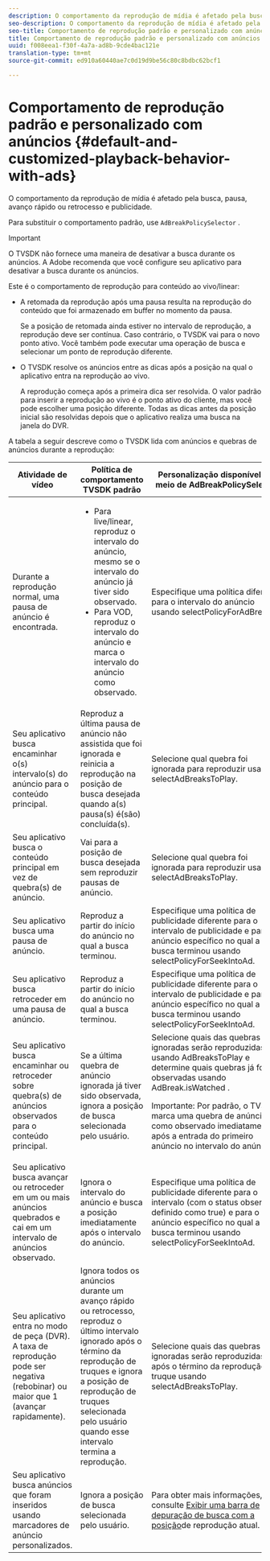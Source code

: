 ```yaml
---
description: O comportamento da reprodução de mídia é afetado pela busca, pausa, avanço rápido ou retrocesso e publicidade.
seo-description: O comportamento da reprodução de mídia é afetado pela busca, pausa, avanço rápido ou retrocesso e publicidade.
seo-title: Comportamento de reprodução padrão e personalizado com anúncios
title: Comportamento de reprodução padrão e personalizado com anúncios
uuid: f008eea1-f30f-4a7a-ad8b-9cde4bac121e
translation-type: tm+mt
source-git-commit: ed910a60440ae7c0d19d9be56c80c8bdbc62bcf1

---
```



# Comportamento de reprodução padrão e personalizado com anúncios {#default-and-customized-playback-behavior-with-ads}

O comportamento da reprodução de mídia é afetado pela busca, pausa, avanço rápido ou retrocesso e publicidade.

Para substituir o comportamento padrão, use `AdBreakPolicySelector` .

>[!IMPORTANT]
>
>O TVSDK não fornece uma maneira de desativar a busca durante os anúncios. A Adobe recomenda que você configure seu aplicativo para desativar a busca durante os anúncios.

Este é o comportamento de reprodução para conteúdo ao vivo/linear:

* A retomada da reprodução após uma pausa resulta na reprodução do conteúdo que foi armazenado em buffer no momento da pausa.

   Se a posição de retomada ainda estiver no intervalo de reprodução, a reprodução deve ser contínua. Caso contrário, o TVSDK vai para o novo ponto ativo. Você também pode executar uma operação de busca e selecionar um ponto de reprodução diferente.
* O TVSDK resolve os anúncios entre as dicas após a posição na qual o aplicativo entra na reprodução ao vivo.

   A reprodução começa após a primeira dica ser resolvida. O valor padrão para inserir a reprodução ao vivo é o ponto ativo do cliente, mas você pode escolher uma posição diferente. Todas as dicas antes da posição inicial são resolvidas depois que o aplicativo realiza uma busca na janela do DVR.

A tabela a seguir descreve como o TVSDK lida com anúncios e quebras de anúncios durante a reprodução:

<table id="table_466538B1C2A646B89EB4F9AA111203BE"> 
 <thead> 
  <tr> 
   <th colname="col1" class="entry"> <b>Atividade de vídeo</b> </th> 
   <th colname="col2" class="entry"> <b>Política de comportamento TVSDK padrão</b> </th> 
   <th colname="col3" class="entry"><b>Personalização disponível por meio de <span class="codeph"> AdBreakPolicySelector</b></span> </th> 
  </tr>
 </thead>
 <tbody> 
  <tr> 
   <td colname="col1"> Durante a reprodução normal, uma pausa de anúncio é encontrada. </td> 
   <td colname="col2"> 
    <ul id="ul_10D2638676EA4ADDA718E61BD4FDC1D2"> 
     <li id="li_D5CC30F063934C738971E2E8AF00C137"> Para live/linear, reproduz o intervalo do anúncio, mesmo se o intervalo do anúncio já tiver sido observado. </li> 
     <li id="li_D962C0938DA74186AE99D117E5A74E38">Para VOD, reproduz o intervalo do anúncio e marca o intervalo do anúncio como observado. </li> 
    </ul> </td> 
   <td colname="col3">Especifique uma política diferente para o intervalo do anúncio usando <span class="codeph"> selectPolicyForAdBreak</span>. </td> 
  </tr> 
  <tr> 
   <td colname="col1"> Seu aplicativo busca encaminhar o(s) intervalo(s) do anúncio para o conteúdo principal. </td> 
   <td colname="col2"> Reproduz a última pausa de anúncio não assistida que foi ignorada e reinicia a reprodução na posição de busca desejada quando a(s) pausa(s) é(são) concluída(s). </td> 
   <td colname="col3">Selecione qual quebra foi ignorada para reproduzir usando <span class="codeph"> selectAdBreaksToPlay</span>. </td> 
  </tr> 
  <tr> 
   <td colname="col1"> Seu aplicativo busca o conteúdo principal em vez de quebra(s) de anúncio. </td> 
   <td colname="col2"> Vai para a posição de busca desejada sem reproduzir pausas de anúncio. </td> 
   <td colname="col3">Selecione qual quebra foi ignorada para reproduzir usando <span class="codeph"> selectAdBreaksToPlay</span>.                      </td> 
  </tr> 
  <tr> 
   <td colname="col1"> Seu aplicativo busca uma pausa de anúncio. </td> 
   <td colname="col2"> Reproduz a partir do início do anúncio no qual a busca terminou. </td> 
   <td colname="col3">Especifique uma política de publicidade diferente para o intervalo de publicidade e para o anúncio específico no qual a busca terminou usando <span class="codeph"> selectPolicyForSeekIntoAd</span>. </td> 
  </tr> 
  <tr> 
   <td colname="col1"> Seu aplicativo busca retroceder em uma pausa de anúncio. </td> 
   <td colname="col2"> Reproduz a partir do início do anúncio no qual a busca terminou. </td> 
   <td colname="col3">Especifique uma política de publicidade diferente para o intervalo de publicidade e para o anúncio específico no qual a busca terminou usando <span class="codeph"> selectPolicyForSeekIntoAd</span>. </td> 
  </tr> 
  <tr> 
   <td colname="col1"> Seu aplicativo busca encaminhar ou retroceder sobre quebra(s) de anúncios observados para o conteúdo principal. </td> 
   <td colname="col2"> Se a última quebra de anúncio ignorada já tiver sido observada, ignora a posição de busca selecionada pelo usuário. </td> 
   <td colname="col3">Selecione quais das quebras ignoradas serão reproduzidas usando <span class="codeph"> AdBreaksToPlay</span> e determine quais quebras já foram observadas usando <span class="codeph"> AdBreak.isWatched</span> . <p>Importante:  Por padrão, o TVSDK marca uma quebra de anúncio como observado imediatamente após a entrada do primeiro anúncio no intervalo do anúncio. </p> </td> 
  </tr> 
  <tr> 
   <td colname="col1"> Seu aplicativo busca avançar ou retroceder em um ou mais anúncios quebrados e cai em um intervalo de anúncios observado. </td> 
   <td colname="col2"> Ignora o intervalo do anúncio e busca a posição imediatamente após o intervalo do anúncio. </td> 
   <td colname="col3">Especifique uma política de publicidade diferente para o intervalo (com o status observado definido como true) e para o anúncio específico no qual a busca terminou usando <span class="codeph"> selectPolicyForSeekIntoAd</span>. </td> 
  </tr> 
  <tr> 
   <td colname="col1"> Seu aplicativo entra no modo de peça (DVR). A taxa de reprodução pode ser negativa (rebobinar) ou maior que 1 (avançar rapidamente). </td> 
   <td colname="col2"> Ignora todos os anúncios durante um avanço rápido ou retrocesso, reproduz o último intervalo ignorado após o término da reprodução de truques e ignora a posição de reprodução de truques selecionada pelo usuário quando esse intervalo termina a reprodução. </td> 
   <td colname="col3">Selecione quais das quebras ignoradas serão reproduzidas após o término da reprodução do truque usando <span class="codeph"> selectAdBreaksToPlay</span>. </td> 
  </tr> 
  <tr> 
   <td colname="col1"> Seu aplicativo busca anúncios que foram inseridos usando marcadores de anúncio personalizados. </td> 
   <td colname="col2"> Ignora a posição de busca selecionada pelo usuário. </td> 
   <td colname="col3">Para obter mais informações, consulte <a href="../../../tvsdk-3x-android-prog/android-3x-content-playback-options-android2/ui-configure/android-3x-ui-seek-scrub-bar-display.md" format="dita" scope="local"> Exibir uma barra de depuração de busca com a posição</a>de reprodução atual. </td> 
  </tr> 
 </tbody> 
</table>

